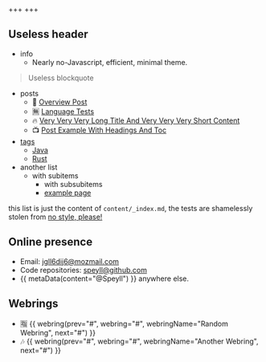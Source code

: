 +++
+++

## Useless header
- info
    - Nearly no-Javascript, efficient, minimal theme.

>Useless blockquote

- posts
    - 🥣 [Overview Post](./blog/overview-post)
    - 🈚 [Language Tests](./blog/language-tests)
    - 🔥 [Very Very Very Long Title And Very Very Very Short Content](./blog/very-very-very-long-title-and-very-very-very-short-content)
    - 📺 [Post Example With Headings And Toc](./blog/post-example-with-headings-and-toc)
- [tags](./tags)
    - [Java](./tags/java)
    - [Rust](./tags/rust)
- another list
    - with subitems
        - with subsubitems
        - [example page](./about)

this list is just the content of `content/_index.md`, the tests are shamelessly stolen from [no style,  please!](https://www.getzola.org/themes/no-style-please/)

## Online presence
  - Email: [jgll6dij6@mozmail.com](mailto:jgll6dij6@mozmail.com)
  - Code repositories: [speyll@github.com](https://github.com/Speyll)
  - {{ metaData(content="@Speyll") }} anywhere else.

## Webrings

  - 🈯 {{ webring(prev="#", webring="#", webringName="Random Webring", next="#") }}
  - 🎶 {{ webring(prev="#", webring="#", webringName="Another Webring", next="#") }}